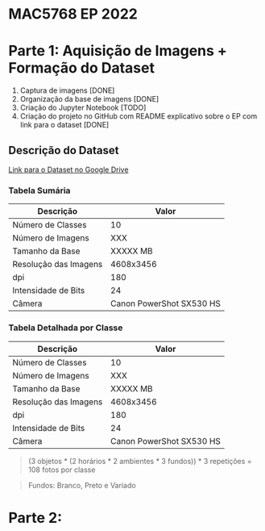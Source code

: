# MAC5768 EP 2022

# Parte 1: Aquisição de Imagens + Formação do Dataset
1. Captura de imagens [DONE]
2. Organização da base de imagens [DONE]
3. Criação do Jupyter Notebook [TODO]
4. Criação do projeto no GitHub com README explicativo sobre o EP com link para o dataset [DONE]

## Descrição do Dataset
[Link para o Dataset no Google Drive](https://drive.google.com/drive/folders/1Zplj-5pfgdX2heNs4wEfinPCgnrLnIvQ)

### Tabela Sumária

| **Descrição**         | **Valor**                |
|-----------------------|--------------------------|
| Número de Classes     | 10                       |
| Número de Imagens     | XXX                      |
| Tamanho da Base       | XXXXX MB                 |
| Resolução das Imagens | 4608x3456                |
| dpi                   | 180                      |
| Intensidade de Bits   | 24                       |
| Câmera                | Canon PowerShot SX530 HS |

### Tabela Detalhada por Classe

| **Descrição**         | **Valor**                |
|-----------------------|--------------------------|
| Número de Classes     | 10                       |
| Número de Imagens     | XXX                      |
| Tamanho da Base       | XXXXX MB                 |
| Resolução das Imagens | 4608x3456                |
| dpi                   | 180                      |
| Intensidade de Bits   | 24                       |
| Câmera                | Canon PowerShot SX530 HS |

> (3 objetos * (2 horários * 2 ambientes * 3 fundos)) * 3 repetições = 108 fotos por classe

> Fundos: Branco, Preto e Variado

# Parte 2:
